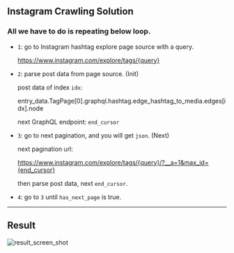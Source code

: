 ## **Instagram Crawling Solution**

### All we have to do is repeating below loop.

* ```1```: go to Instagram hashtag explore page source with a query.
    
  https://www.instagram.com/explore/tags/{query}

* ```2```: parse post data from page source. (Init)
  
  post data of index ```idx```:
  
  entry_data.TagPage[0].graphql.hashtag.edge_hashtag_to_media.edges[idx].node

  next GraphQL endpoint: ```end_cursor```

* ```3```: go to next pagination, and you will get ```json```. (Next)

  next pagination url:
  
  https://www.instagram.com/explore/tags/{query}/?__a=1&max_id={end_cursor}

  then parse post data, next ```end_cursor```.

* ```4```: go to ```3``` until ```has_next_page``` is true.

***

## Result

![result_screen_shot](https://user-images.githubusercontent.com/29545214/77256323-df9eed80-6cb0-11ea-841d-0c6a5b759644.png)
